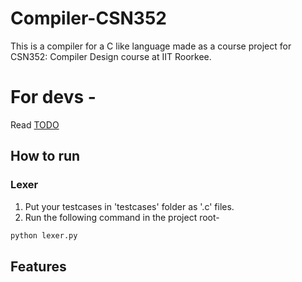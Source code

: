 # Compiler-CSN352
This is a compiler for a C like language made as a course project for CSN352: Compiler Design course at IIT Roorkee.

# For devs - 
Read [TODO](todo.md)

## How to run 
### Lexer
1.  Put your testcases in 'testcases' folder as '.c' files.
2.  Run the following command in the project root-
```bash
python lexer.py
```

## Features
